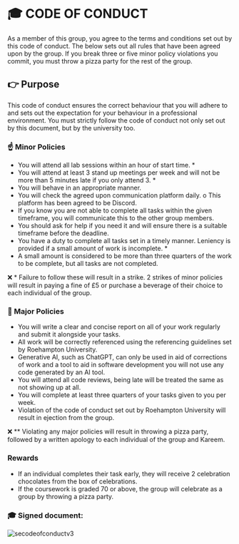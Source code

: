 # :mortar_board: CODE OF CONDUCT
  As a member of this group, you agree to the terms and conditions set out by this code of conduct. The below sets out all rules that have been agreed upon by the group. If you break three or five minor policy violations you commit, you must throw a pizza party for the rest of the group.

## :point_right:  Purpose
This code of conduct ensures the correct behaviour that you will adhere to and sets out the expectation for your behaviour in a professional environment. You must strictly follow the code of conduct not only set out by this document, but by the university too.

### :point_up: Minor Policies
-	You will attend all lab sessions within an hour of start time. *
-	You will attend at least 3 stand up meetings per week and will not be more than 5 minutes late if you only attend 3. *
-	You will behave in an appropriate manner.
-	You will check the agreed upon communication platform daily.
  o	This platform has been agreed to be Discord.
-	If you know you are not able to complete all tasks within the given timeframe, you will communicate this to the other group members.
  -	You should ask for help if you need it and will ensure there is a suitable timeframe before the deadline.
-	You have a duty to complete all tasks set in a timely manner. Leniency is provided if a small amount of work is incomplete. *
  -	A small amount is considered to be more than three quarters of the work to be complete, but all tasks are not completed.
    
:x: \* Failure to follow these will result in a strike. 2 strikes of minor policies will result in paying a fine of £5 or purchase a beverage of their choice to each individual of the group.

### :punch:  Major Policies
-	You will write a clear and concise report on all of your work regularly and submit it alongside your tasks.
-	All work will be correctly referenced using the referencing guidelines set by Roehampton University.
-	Generative AI, such as ChatGPT, can only be used in aid of corrections of work and a tool to aid in software development you will not use any code generated by an AI tool.
-	You will attend all code reviews, being late will be treated the same as not showing up at all.
-	You will complete at least three quarters of your tasks given to you per week.
-	Violation of the code of conduct set out by Roehampton University will result in ejection from the group.
  
:x: \** Violating any major policies will result in throwing a pizza party, followed by a written apology to each individual of the group and Kareem.

### Rewards
- If an individual completes their task early, they will receive 2 celebration chocolates from the box of celebrations.
- If the coursework is graded 70 or above, the group will celebrate as a group by throwing a pizza party.

### :mortar_board: Signed document:

![secodeofconductv3](https://github.com/AdamT-S/Software-Engineering-Coursework/assets/94644679/e0bdeb4a-95fa-4673-8124-8e1229e4332d)

